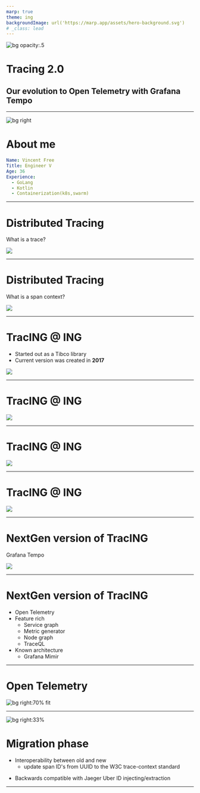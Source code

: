 ```yaml
---
marp: true
theme: ing
backgroundImage: url('https://marp.app/assets/hero-background.svg')
# _class: lead
---
```

<!-- _class: cover -->

![bg opacity:.5](assets/airstrip.jpg)

# Tracing 2.0
## Our evolution to Open Telemetry with Grafana Tempo
---

![bg right](assets/FullSizeRender.jpg)
# About me

```yaml
Name: Vincent Free
Title: Engineer V
Age: 36
Experience:
  - GoLang
  - Kotlin
  - Containerization(k8s,swarm)
```

---

# Distributed Tracing

What is a trace?

![](assets/tracing_example.png)

---

# Distributed Tracing

What is a span context?

![](assets/tracing_span_context.png)

<!--
The Span Context consists of a TraceID, SpanID and TraceFlags.

type SpanContext struct {
	traceID    TraceID [16]byte
	spanID     SpanID [8]byte
	traceFlags TraceFlags byte
}

-->

---

# TracING @ ING

- Started out as a Tibco library
- Current version was created in **2017**

![](assets/TracING_01.png)

<!-- 
TracING started out as a Tibco specific library, It evolved into the current JVM based product in 2017. 
-->

<!--
This makes the current version 6 years old(the previous version redates my involvement with the product).
-->

---

# TracING @ ING

![](assets/TracING_04.png)

---

# TracING @ ING

![](assets/TracING_03.png)

---

# TracING @ ING

![](assets/TracING_02.png)

---

# NextGen version of TracING

Grafana Tempo

![](assets/trace.png)

---

# NextGen version of TracING

- Open Telemetry
- Feature rich
  - Service graph
  - Metric generator
  - Node graph
  - TraceQL
- Known architecture
  - Grafana Mimir

---

# Open Telemetry

![bg right:70% fit](assets/otel_diagram.png)
<!-- ![h:583](assets/otel-collector_1.png) -->

---

![bg right:33%](assets/tools.jpg)

# Migration phase

- Interoperability between old and new
  - update span ID's from UUID to the W3C trace-context standard

<!--
The old ID format was implemented before there was an official standard.
-->

- Backwards compatible with Jaeger Uber ID injecting/extraction 

<!--
The jaeger format was used in the old version of tracing. 
With the new environment we are using the W3C standard.
-->

---